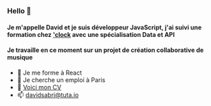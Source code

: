 ### Hello 👋

#### Je m'appelle David et je suis développeur JavaScript, j'ai suivi une formation chez ['clock](https://oclock.io/formations/developpeur-web-fullstack-javascript) avec une spécialisation Data et API

#### Je travaille en ce moment sur un projet de création collaborative de musique


- 🌱 Je me forme à React 
- 👯 Je cherche un emploi à Paris
- 💬 [Voici mon CV](https://www.linkedin.com/in/davidsabri/)
- 📫 davidsabri@tuta.io

